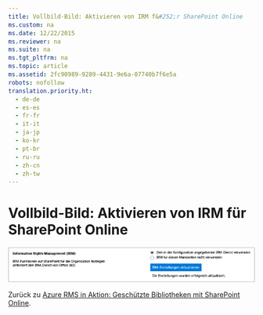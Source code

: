 ```yaml
---
title: Vollbild-Bild: Aktivieren von IRM f&#252;r SharePoint Online
ms.custom: na
ms.date: 12/22/2015
ms.reviewer: na
ms.suite: na
ms.tgt_pltfrm: na
ms.topic: article
ms.assetid: 2fc90989-9289-4431-9e6a-07740b7f6e5a
robots: nofollow
translation.priority.ht: 
  - de-de
  - es-es
  - fr-fr
  - it-it
  - ja-jp
  - ko-kr
  - pt-br
  - ru-ru
  - zh-cn
  - zh-tw
---
```

# Vollbild-Bild: Aktivieren von IRM f&#252;r SharePoint Online
![Vollbild: Aktivieren von IRM in SharePoint Online](../../ems/AADRightsMgmt/media/AzRMS_StoryboardSPO_1.png "AzRMS_StoryboardSPO_1")

Zurück zu [Azure RMS in Aktion: Geschützte Bibliotheken mit SharePoint Online](http://technet.microsoft.com/library/jj585026.aspx#BKMK_Example_SharePoint).

